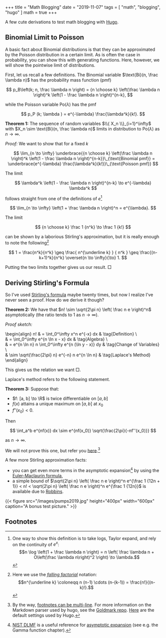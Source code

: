 +++
title = "Math Blogging"
date = "2019-11-07"
tags = [
    "math",
    "blogging",
    "hugo"
]
math = true
+++

A few cute derivations to test math blogging with [Hugo](https://gohugo.io).

## Binomial Limit to Poisson

A basic fact about Binomial distributions is that they can be approximated by the Poisson distribution in a certain limit.
As is often the case in probability, you can show this with generating functions.
Here, however, we will show the pointwise limit of distributions.

First, let us recall a few definitions.
The Binomial variable $\text{Bi}(n, \frac \lambda n)$ has the probability mass function (pmf)

$$
    p_B\left(k; n, \frac \lambda n \right) = {n \choose k} \left(\frac \lambda n \right)^k \left(1 - \frac \lambda n \right)^{n-k},
$$

while the Poisson variable $\text{Po}(\lambda)$ has the pmf

$$
    p_P (k; \lambda ) = e^{-\lambda} \frac{\lambda^k}{k!}.
$$

**Theorem 1:** The sequence of random variables $\\{ X_n \\}_{i=1}^\infty$ with $X_n \sim \text{Bi}(n, \frac \lambda n)$ limits in distribution to $\text{Po}(\lambda)$ as $n \to \infty$.

_Proof:_ We want to show that for a fixed $k$

$$
    \lim_{n \to \infty} \underbrace{{n \choose k} \left(\frac \lambda n \right)^k \left(1 - \frac \lambda n \right)^{n-k}}\_{\text{Binomial pmf}} = \underbrace{e^{-\lambda} \frac{\lambda^k}{k!}}\_{\text{Poisson pmf}}
$$

The limit

$$
    \lambda^k \left(1 - \frac \lambda n \right)^{n-k} \to e^{-\lambda} \lambda^k
$$

follows straight from one of the definitions of $e$[^1]

$$
    \lim_{n \to \infty} \left(1 + \frac \lambda n \right)^n = e^{\lambda}.
$$

The limit

$$
    {n \choose k} \frac 1 {n^k} \to \frac 1 {k!}
$$

can be shown by a laborious Stirling's approximation, but it is really enough to note the following[^2]

$$
    1 = \frac{n^k}{n^k} \geq \frac{ n^{\underline k} } { n^k } \geq \frac{(n-k+1)^k}{n^k} \overset{n \to \infty}{\to} 1.
$$

Putting the two limits together gives us our result. $\Box$

## Deriving Stirling's Formula

So I've used [Stirling's formula](https://en.wikipedia.org/wiki/Stirling%27s_approximation) maybe twenty times, but now I realize I've never seen a proof.
How do we derive it though?

**Theorem 2:** We have that $n! \sim \sqrt{2\pi n} \left( \frac n e \right)^n$ asymptotically (the ratio tends to 1 as $n \to \infty$).

_Proof sketch:_

\begin{align}
n! & = \int_0^\infty x^n e^{-x} dx & \tag{Definition} \\\
 & = \int_0^\infty e^{n \ln x - x} dx & \tag{Algebra} \\\
 & = e^{n \ln n} n \int_0^\infty e^{n (\ln y - x)} dy & \tag{Change of Variables} \\\
 & \sim \sqrt{\frac{2\pi} n} e^{-n} n e^{n \ln n} & \tag{Laplace's Method}
\end{align}

This gives us the relation we want $\Box$.

Laplace's method refers to the following statement.

**Theorem 3:** Suppose that:

- $f: [a, b] \to \R$ is twice differentiable on $[a,b]$
- $f(x)$ attains a unique maximum on $[a, b]$ at $x_0$
- $f''(x_0)<0$.

Then

$$
    \int_a^b e^{nf(x)} dx \sim e^{nf(x_0)} \sqrt{\frac{2\pi}{-nf''(x_0)}}
$$

as $n \to \infty$.

We will not prove this one, but refer you [here](https://en.wikipedia.org/wiki/Laplace%27s_method#Formal_statement_and_proof).[^4]

A few more Stirling approximation facts:

- you can get even more terms in the asymptotic expansion[^3] by using the [Euler-Maclaurin formula](https://en.wikipedia.org/wiki/Euler%E2%80%93Maclaurin_formula),
- a simple bound of $\sqrt{2\pi n} \left( \frac n e \right)^n e^{\frac 1 {12n + 1}} < n! < \sqrt{2\pi n} \left( \frac n e \right)^n e^{\frac 1 {12n}}$ is available due to [Robbins](https://www.jstor.org/stable/2308012).

{{< figure src="/images/pumps2019.jpg" height="400px" width="600px" caption="A bonus test picture." >}}

## Footnotes

[^1]:
    One way to show this definition is to take logs, Taylor expand, and rely on the continuity of $e^x$:
    $$n \log \left(1 + \frac \lambda n \right) = n \left( \frac \lambda n + O\left(\frac \lambda n\right)^2 \right) \to \lambda.$$

[^2]:
    Here we use the _[falling factorial](https://en.wikipedia.org/wiki/Falling_and_rising_factorials)_ notation:
    $$n^{\underline k} \coloneqq n (n-1) \cdots (n-(k-1)) = \frac{n!}{(n-k)!}.$$

[^3]: [NIST DLMF](https://dlmf.nist.gov/) is a useful reference for [asymptotic expansion](https://en.wikipedia.org/wiki/Asymptotic_expansion) (see e.g. the Gamma function chapter).
[^4]:
    By the way, [footnotes can be multi-line](https://michelf.ca/projects/php-markdown/extra/#footnotes).
    For more information on the Markdown parser used by hugo, see the [Goldmark repo](https://github.com/yuin/goldmark).
    [Here](https://gohugo.io/getting-started/configuration-markup) are the default settings used by Hugo.

